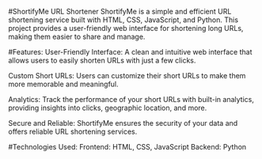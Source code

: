 #ShortifyMe URL Shortener
ShortifyMe is a simple and efficient URL shortening service built with HTML, CSS, JavaScript, and Python. This project provides a user-friendly web interface for shortening long URLs, making them easier to share and manage.

#Features:
User-Friendly Interface: A clean and intuitive web interface that allows users to easily shorten URLs with just a few clicks.

Custom Short URLs: Users can customize their short URLs to make them more memorable and meaningful.

Analytics: Track the performance of your short URLs with built-in analytics, providing insights into clicks, geographic location, and more.

Secure and Reliable: ShortifyMe ensures the security of your data and offers reliable URL shortening services.

#Technologies Used:
Frontend: HTML, CSS, JavaScript
Backend: Python

